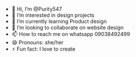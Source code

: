 - 👋 Hi, I’m @Purity547
- 👀 I’m interested in design projects
- 🌱 I’m currently learning Product design
- 💞️ I’m looking to collaborate on website design
- 📫 How to reach me on whatsapp 09038492499
- 😄 Pronouns: she/her
- ⚡ Fun fact: I love to create
<!---
Purity547/Purity547 is a ✨ special ✨ repository because its `README.md` (this file) appears on your GitHub profile.
You can click the Preview link to take a look at your changes.
--->
